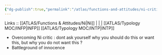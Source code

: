 ```yaml
---
{"dg-publish":true,"permalink":"/atlas/functions-and-attitudes/ni-critic/"}
---
```


Links :: [[ATLAS/Functions & Attitudes/Ni\|Ni]] |  |  | 
[[ATLAS/Typology MOC/INFP\|INFP]]
[[ATLAS/Typology MOC/INTP\|INTP]]


- Overcoming Ni critic : dont ask yourself why you should do this or want this, but why you do not want this ? 
- Battleground of innocence
